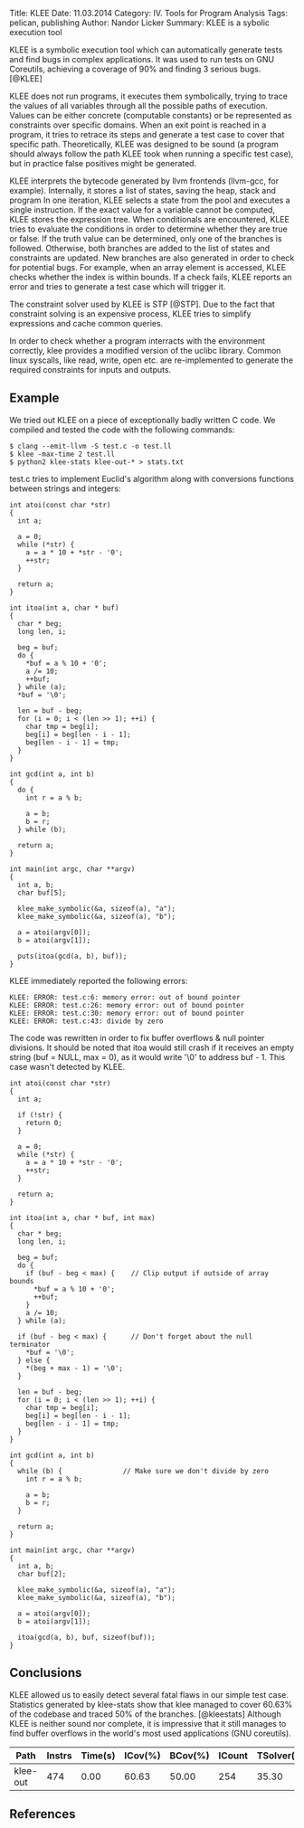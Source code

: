 Title: KLEE
Date: 11.03.2014
Category: IV. Tools for Program Analysis
Tags: pelican, publishing
Author: Nandor Licker
Summary: KLEE is a sybolic execution tool

KLEE is a symbolic execution tool which can automatically generate tests and
find bugs in complex applications. It was used to run tests on GNU Coreutils,
achieving a coverage of 90% and finding 3 serious bugs. [@KLEE]

KLEE does not run programs, it executes them symbolically, trying to trace the
values of all variables through all the possible paths of execution. Values can
be either concrete (computable constants) or be represented as constraints over
specific domains. When an exit point is reached in a program, it tries to
retrace its steps and generate a test case to cover that specific path.
Theoretically, KLEE was designed to be sound (a program should always follow the
path KLEE took when running a specific test case), but in practice false
positives might be generated.

KLEE interprets the bytecode generated by llvm frontends (llvm-gcc, for example).
Internally, it stores a list of states, saving the heap, stack and program
In one iteration, KLEE selects a state from the pool and executes a single
instruction. If the exact value for a variable cannot be computed, KLEE stores
the expression tree. When conditionals are encountered, KLEE tries to evaluate
the conditions in order to determine whether they are true or false. If the
truth value can be determined, only one of the branches is followed. Otherwise,
both branches are added to the list of states and constraints are updated. New
branches are also generated in order to check for potential bugs. For example,
when an array element is accessed, KLEE checks whether the index is within
bounds. If a check fails, KLEE reports an error and tries to generate a test
case which will trigger it.

The constraint solver used by KLEE is STP [@STP]. Due to the fact that
constraint solving is an expensive process, KLEE tries to simplify expressions
and cache common queries.

In order to check whether a program interracts with the environment correctly,
klee provides a modified version of the uclibc library. Common linux syscalls,
like read, write, open etc. are re-implemented to generate the required
constraints for inputs and outputs.

Example
-------

We tried out KLEE on a piece of exceptionally badly written C code. We compiled
and tested the code with the following commands:

    $ clang --emit-llvm -S test.c -o test.ll
    $ klee -max-time 2 test.ll
    $ python2 klee-stats klee-out-* > stats.txt

test.c tries to implement Euclid's algorithm along with conversions functions
between strings and integers:

    int atoi(const char *str)
    {
      int a;

      a = 0;
      while (*str) {
        a = a * 10 + *str - '0';
        ++str;
      }

      return a;
    }

    int itoa(int a, char * buf)
    {
      char * beg;
      long len, i;

      beg = buf;
      do {
        *buf = a % 10 + '0';
        a /= 10;
        ++buf;
      } while (a);
      *buf = '\0';

      len = buf - beg;
      for (i = 0; i < (len >> 1); ++i) {
        char tmp = beg[i];
        beg[i] = beg[len - i - 1];
        beg[len - i - 1] = tmp;
      }
    }

    int gcd(int a, int b)
    {
      do {
        int r = a % b;

        a = b;
        b = r;
      } while (b);

      return a;
    }

    int main(int argc, char **argv)
    {
      int a, b;
      char buf[5];

      klee_make_symbolic(&a, sizeof(a), "a");
      klee_make_symbolic(&a, sizeof(a), "b");

      a = atoi(argv[0]);
      b = atoi(argv[1]);

      puts(itoa(gcd(a, b), buf));
    }

KLEE immediately reported the following errors:

    KLEE: ERROR: test.c:6: memory error: out of bound pointer
    KLEE: ERROR: test.c:26: memory error: out of bound pointer
    KLEE: ERROR: test.c:30: memory error: out of bound pointer
    KLEE: ERROR: test.c:43: divide by zero

The code was rewritten in order to fix buffer overflows & null pointer
divisions. It should be noted that itoa would still crash if it receives an
empty string (buf = NULL, max = 0), as it would write '\0' to address buf - 1.
This case wasn't detected by KLEE.

    int atoi(const char *str)
    {
      int a;

      if (!str) {
        return 0;
      }

      a = 0;
      while (*str) {
        a = a * 10 + *str - '0';
        ++str;
      }

      return a;
    }

    int itoa(int a, char * buf, int max)
    {
      char * beg;
      long len, i;

      beg = buf;
      do {
        if (buf - beg < max) {    // Clip output if outside of array bounds
          *buf = a % 10 + '0';
          ++buf;
        }
        a /= 10;
      } while (a);

      if (buf - beg < max) {      // Don't forget about the null terminator
        *buf = '\0';
      } else {
        *(beg + max - 1) = '\0';
      }

      len = buf - beg;
      for (i = 0; i < (len >> 1); ++i) {
        char tmp = beg[i];
        beg[i] = beg[len - i - 1];
        beg[len - i - 1] = tmp;
      }
    }

    int gcd(int a, int b)
    {
      while (b) {               // Make sure we don't divide by zero
        int r = a % b;

        a = b;
        b = r;
      }

      return a;
    }

    int main(int argc, char **argv)
    {
      int a, b;
      char buf[2];

      klee_make_symbolic(&a, sizeof(a), "a");
      klee_make_symbolic(&a, sizeof(a), "b");

      a = atoi(argv[0]);
      b = atoi(argv[1]);

      itoa(gcd(a, b), buf, sizeof(buf));
    }

Conclusions
-----------

KLEE allowed us to easily detect several fatal flaws in our simple test case.
Statistics generated by klee-stats show that klee managed to cover 60.63% of
the codebase and traced 50% of the branches. [@kleestats]
Although KLEE is neither sound nor complete, it is impressive that it still
manages to find buffer overflows in the world's most used applications
(GNU coreutils).

| Path     | Instrs | Time(s) | ICov(%) | BCov(%) | ICount | TSolver(%) |
| -------- | ------ | ------- | ------- | ------- | ------ | ---------- |
| klee-out |    474 |   0.00  |  60.63  |   50.00 |    254 |      35.30 |



References
---------

[@KLEE "KLEE: Unassisted and Automatic Generation of High-Coverage Tests for Complex Systems Programs"]: https://www.doc.ic.ac.uk/~cristic/papers/klee-osdi-08.pdf
[@STP "A Decision Procedure for Bit-Vectors and Arrays"]:http://chicory.stanford.edu/PAPERS/STP-ganesh-07.pdf
[@kleestats "klee-stats"]:http://klee.github.io/klee/klee-tools.html